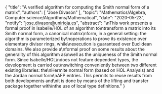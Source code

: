 {
    "title": "A verified algorithm for computing the Smith normal form of a matrix",
    "authors": [
        "Jose Divasón"
    ],
    "topic": "Mathematics/Algebra, Computer science/Algorithms/Mathematical",
    "date": "2020-05-23",
    "notify": "jose.divason@unirioja.es",
    "abstract": "\nThis work presents a formal proof in Isabelle/HOL of an algorithm to\ntransform a matrix into its Smith normal form, a canonical matrix\nform, in a general setting: the algorithm is parameterized by\noperations to prove its existence over elementary divisor rings, while\nexecution is guaranteed over Euclidean domains. We also provide a\nformal proof on some results about the generality of this algorithm as\nwell as the uniqueness of the Smith normal form.  Since Isabelle/HOL\ndoes not feature dependent types, the development is carried out\nswitching conveniently between two different existing libraries: the\nHermite normal form (based on HOL Analysis) and the Jordan normal form\nAFP entries. This permits to reuse results from both developments and\nit is done by means of the lifting and transfer package together with\nthe use of local type definitions."
}